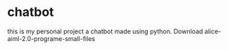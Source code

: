 # chatbot
this is my personal project a chatbot made using python.
Download alice-aiml-2.0-programe-small-files
